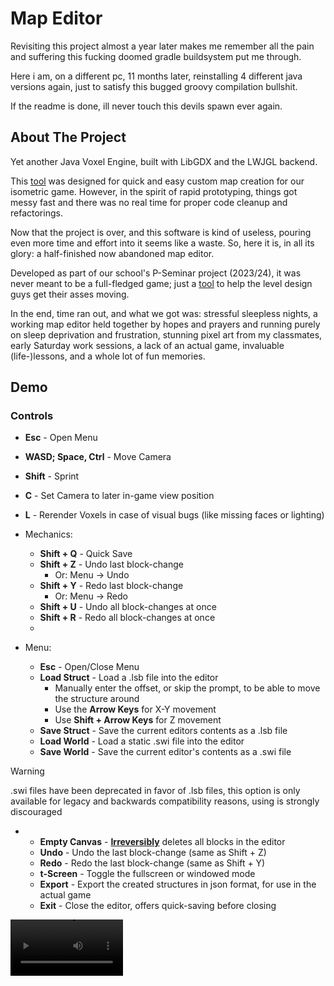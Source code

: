 # Map Editor


Revisiting this project almost a year later makes me remember all the 
pain and suffering this fucking doomed gradle buildsystem put me through. 

Here i am, on a different pc, 11 months later, reinstalling 4 different java versions again,
just to satisfy this bugged groovy compilation bullshit.

If the readme is done, ill never touch this devils spawn ever again.

## About The Project

Yet another Java Voxel Engine, built with LibGDX and the LWJGL backend.

This [tool](https://youtu.be/NfpwKs1REg0) was designed for quick and easy custom map creation for our isometric game. However, in the spirit of rapid prototyping, things got messy fast and there was no real time for proper code cleanup and refactorings.

Now that the project is over, and this software is kind of useless, pouring even more time and effort into it seems like a waste. So, here it is, in all its glory: a half-finished now abandoned map editor.

Developed as part of our school's P-Seminar project (2023/24), it was never meant to be a full-fledged game; just a [tool](https://www.youtube.com/watch?v=h_TUP2vuaDs&list=PLESF6Vbm19P2wpGKnhaIoivBvjmuTBZJp&index=1) to help the level design guys get their asses moving.

In the end, time ran out, and what we got was: stressful sleepless nights, a working map editor held together by hopes and prayers and running purely on sleep deprivation and frustration, stunning pixel art from my classmates, early Saturday work sessions, a lack of an actual game, invaluable (life-)lessons, and a whole lot of fun memories.

## Demo
### Controls
* **Esc** - Open Menu
* **WASD; Space, Ctrl** - Move Camera
* **Shift** - Sprint
* **C** - Set Camera to later in-game view position
* **L** - Rerender Voxels in case of visual bugs (like missing faces or lighting)


* Mechanics:
  - **Shift + Q** - Quick Save
  - **Shift + Z** - Undo last block-change
    - Or: Menu -> Undo
  - **Shift + Y** - Redo last block-change
    - Or: Menu -> Redo
  - **Shift + U** - Undo all block-changes at once
  - **Shift + R** - Redo all block-changes at once
  - 
* Menu:
  - **Esc** - Open/Close Menu
  - **Load Struct** - Load a .lsb file into the editor
    - Manually enter the offset, or skip the prompt, to be able to move the structure around
    - Use the **Arrow Keys** for X-Y movement
    - Use **Shift + Arrow Keys** for Z movement
  - **Save Struct** - Save the current editors contents as a .lsb file
  - **Load World** - Load a static .swi file into the editor
  - **Save World** - Save the current editor's contents as a .swi file
> [!WARNING]
> .swi files have been deprecated in favor of .lsb files, this option is only available for legacy and backwards compatibility reasons, using is strongly discouraged
  - 
    - **Empty Canvas** - <ins>**Irreversibly**</ins> deletes all blocks in the editor
    - **Undo** - Undo the last block-change (same as Shift + Z)
    - **Redo** - Redo the last block-change (same as Shift + Y)
    - **t-Screen** - Toggle the fullscreen or windowed mode
    - **Export** - Export the created structures in json format, for use in the actual game
    - **Exit** - Close the editor, offers quick-saving before closing

<video src='https://github.com/user-attachments/assets/ab90a3a2-b1a8-4162-89b8-ebb2e7a23d62' width=180 />

### Features

## Getting Started

### Prerequisites
The default <ins>**LibGDX 1.9.11**</ins> LWJGL backend was manually replaced with Version 3 and then switched back because of compatibility issues, there might still be some artifacts left from that.

The Gradle build system provides a core module for platform-independent functionality (and for major headaches), which is then invoked by a platform-specific module. I designed the project to run exclusively on Windows desktops, but aside from minor path differences and some manual resource loading in my own code, porting to Mac or Unix should be fairly straightforward.

Due to some circular dependencies, the project is currently stuck on Java 12, with the sourceCompatibility version set to <ins>**1.7**</ins>.

After extensive testing last year, I found the sweet spot (more like i just gave up, trying to further update to newer versions): <ins>**JDK 12**</ins> paired with the more than outdated <ins>**Gradle 5.4.1**</ins>. Other combinations might work, but consider yourself warned; I tried and failed, and getting it to run on 12 by changing to 5.4.1 was both a massive achievement and an agonizing dare. After that, I simply accepted my fate and surrendered to the devilish gradle fuck.

### Installing

To get started clone this repo

```
git clone https://github.com/grn-x/MapEditor.git
```

And either use the Gradle System like usually via the console, to
* Compile the Desktop Version: ```./gradlew desktop:comp```
* Run the Desktop Version: ```./gradlew desktop:run```
* Deploy the Desktop Version ```./gradlew desktop:dist```

Or import the repo as an IntelliJ IDEA project, as the run configuration is already set up correctly



## Help

Definitely do not ask me <grnx-git@gmail.com> or write a GH-issue, i have ptsd from working on this project


## Authors

Me

And Alex who disturbed this cursed crypt best left sealed almost a year after its rightful death and got it running on his mac,
Alex if you're reading this, please open a pull request so that i can merge your efforts

## Version History and Roadmap

A working prototype was developed over the span of 2 Months and a beta Version published in March 24

In contrast to other projects of mine, i have no interest in keeping this running, so there will most likely be no further updates or bugfixes, unless requested

## License

This project is licensed under the Apache 2.0 License - see the LICENSE.md file for details

